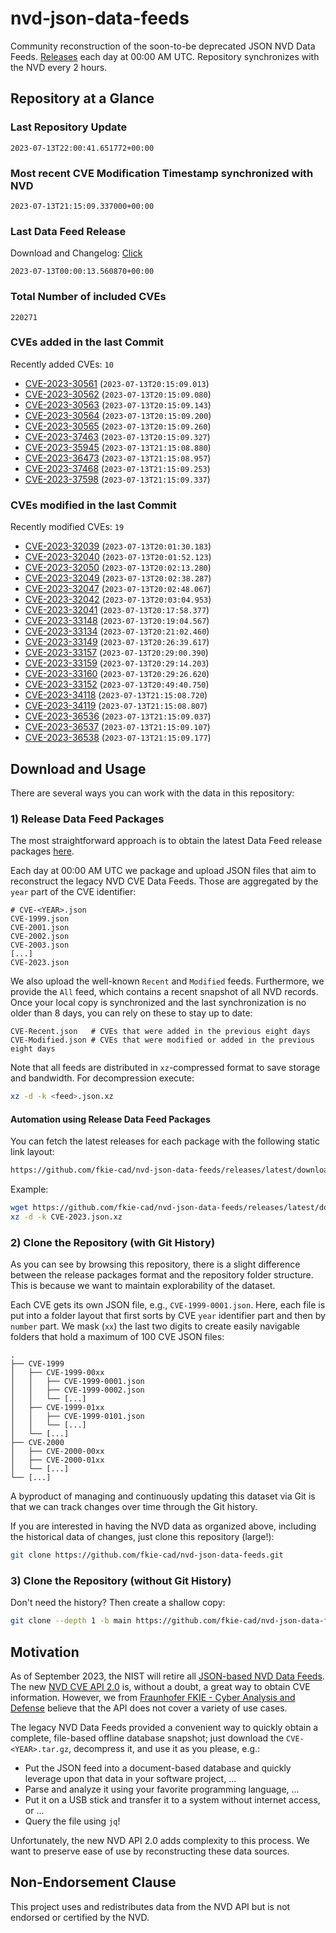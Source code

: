 # nvd-json-data-feeds

Community reconstruction of the soon-to-be deprecated JSON NVD Data Feeds. 
[Releases](https://github.com/fkie-cad/nvd-json-data-feeds/releases/latest) each day at 00:00 AM UTC.
Repository synchronizes with the NVD every 2 hours.

## Repository at a Glance

### Last Repository Update

```plain
2023-07-13T22:00:41.651772+00:00
```

### Most recent CVE Modification Timestamp synchronized with NVD

```plain
2023-07-13T21:15:09.337000+00:00
```

### Last Data Feed Release

Download and Changelog: [Click](https://github.com/fkie-cad/nvd-json-data-feeds/releases/latest)

```plain
2023-07-13T00:00:13.560870+00:00
```

### Total Number of included CVEs

```plain
220271
```

### CVEs added in the last Commit

Recently added CVEs: `10`

* [CVE-2023-30561](CVE-2023/CVE-2023-305xx/CVE-2023-30561.json) (`2023-07-13T20:15:09.013`)
* [CVE-2023-30562](CVE-2023/CVE-2023-305xx/CVE-2023-30562.json) (`2023-07-13T20:15:09.080`)
* [CVE-2023-30563](CVE-2023/CVE-2023-305xx/CVE-2023-30563.json) (`2023-07-13T20:15:09.143`)
* [CVE-2023-30564](CVE-2023/CVE-2023-305xx/CVE-2023-30564.json) (`2023-07-13T20:15:09.200`)
* [CVE-2023-30565](CVE-2023/CVE-2023-305xx/CVE-2023-30565.json) (`2023-07-13T20:15:09.260`)
* [CVE-2023-37463](CVE-2023/CVE-2023-374xx/CVE-2023-37463.json) (`2023-07-13T20:15:09.327`)
* [CVE-2023-35945](CVE-2023/CVE-2023-359xx/CVE-2023-35945.json) (`2023-07-13T21:15:08.880`)
* [CVE-2023-36473](CVE-2023/CVE-2023-364xx/CVE-2023-36473.json) (`2023-07-13T21:15:08.957`)
* [CVE-2023-37468](CVE-2023/CVE-2023-374xx/CVE-2023-37468.json) (`2023-07-13T21:15:09.253`)
* [CVE-2023-37598](CVE-2023/CVE-2023-375xx/CVE-2023-37598.json) (`2023-07-13T21:15:09.337`)


### CVEs modified in the last Commit

Recently modified CVEs: `19`

* [CVE-2023-32039](CVE-2023/CVE-2023-320xx/CVE-2023-32039.json) (`2023-07-13T20:01:30.183`)
* [CVE-2023-32040](CVE-2023/CVE-2023-320xx/CVE-2023-32040.json) (`2023-07-13T20:01:52.123`)
* [CVE-2023-32050](CVE-2023/CVE-2023-320xx/CVE-2023-32050.json) (`2023-07-13T20:02:13.280`)
* [CVE-2023-32049](CVE-2023/CVE-2023-320xx/CVE-2023-32049.json) (`2023-07-13T20:02:38.287`)
* [CVE-2023-32047](CVE-2023/CVE-2023-320xx/CVE-2023-32047.json) (`2023-07-13T20:02:48.067`)
* [CVE-2023-32042](CVE-2023/CVE-2023-320xx/CVE-2023-32042.json) (`2023-07-13T20:03:04.953`)
* [CVE-2023-32041](CVE-2023/CVE-2023-320xx/CVE-2023-32041.json) (`2023-07-13T20:17:58.377`)
* [CVE-2023-33148](CVE-2023/CVE-2023-331xx/CVE-2023-33148.json) (`2023-07-13T20:19:04.567`)
* [CVE-2023-33134](CVE-2023/CVE-2023-331xx/CVE-2023-33134.json) (`2023-07-13T20:21:02.460`)
* [CVE-2023-33149](CVE-2023/CVE-2023-331xx/CVE-2023-33149.json) (`2023-07-13T20:26:39.617`)
* [CVE-2023-33157](CVE-2023/CVE-2023-331xx/CVE-2023-33157.json) (`2023-07-13T20:29:00.390`)
* [CVE-2023-33159](CVE-2023/CVE-2023-331xx/CVE-2023-33159.json) (`2023-07-13T20:29:14.203`)
* [CVE-2023-33160](CVE-2023/CVE-2023-331xx/CVE-2023-33160.json) (`2023-07-13T20:29:26.620`)
* [CVE-2023-33152](CVE-2023/CVE-2023-331xx/CVE-2023-33152.json) (`2023-07-13T20:49:40.750`)
* [CVE-2023-34118](CVE-2023/CVE-2023-341xx/CVE-2023-34118.json) (`2023-07-13T21:15:08.720`)
* [CVE-2023-34119](CVE-2023/CVE-2023-341xx/CVE-2023-34119.json) (`2023-07-13T21:15:08.807`)
* [CVE-2023-36536](CVE-2023/CVE-2023-365xx/CVE-2023-36536.json) (`2023-07-13T21:15:09.037`)
* [CVE-2023-36537](CVE-2023/CVE-2023-365xx/CVE-2023-36537.json) (`2023-07-13T21:15:09.107`)
* [CVE-2023-36538](CVE-2023/CVE-2023-365xx/CVE-2023-36538.json) (`2023-07-13T21:15:09.177`)


## Download and Usage

There are several ways you can work with the data in this repository:

### 1) Release Data Feed Packages

The most straightforward approach is to obtain the latest Data Feed release packages [here](https://github.com/fkie-cad/nvd-json-data-feeds/releases/latest).

Each day at 00:00 AM UTC we package and upload JSON files that aim to reconstruct the legacy NVD CVE Data Feeds.
Those are aggregated by the `year` part of the CVE identifier:

```
# CVE-<YEAR>.json
CVE-1999.json
CVE-2001.json
CVE-2002.json
CVE-2003.json
[...]
CVE-2023.json
```

We also upload the well-known `Recent` and `Modified` feeds.
Furthermore, we provide the `All` feed, which contains a recent snapshot of all NVD records.
Once your local copy is synchronized and the last synchronization is no older than 8 days, you can rely on these to stay up to date:

```plain
CVE-Recent.json   # CVEs that were added in the previous eight days
CVE-Modified.json # CVEs that were modified or added in the previous eight days
```

Note that all feeds are distributed in `xz`-compressed format to save storage and bandwidth.
For decompression execute:

```sh
xz -d -k <feed>.json.xz
```


#### Automation using Release Data Feed Packages

You can fetch the latest releases for each package with the following static link layout:

```sh
https://github.com/fkie-cad/nvd-json-data-feeds/releases/latest/download/CVE-<YEAR>.json.xz
```

Example:

```sh
wget https://github.com/fkie-cad/nvd-json-data-feeds/releases/latest/download/CVE-2023.json.xz
xz -d -k CVE-2023.json.xz
```

### 2) Clone the Repository (with Git History)

As you can see by browsing this repository, there is a slight difference between the release packages format and the repository folder structure.
This is because we want to maintain explorability of the dataset.

Each CVE gets its own JSON file, e.g., `CVE-1999-0001.json`.
Here, each file is put into a folder layout that first sorts by CVE `year` identifier part and then by `number` part.
We mask (`xx`) the last two digits to create easily navigable folders that hold a maximum of 100 CVE JSON files:

```plain
.
├── CVE-1999
│   ├── CVE-1999-00xx
│   │   ├── CVE-1999-0001.json
│   │   ├── CVE-1999-0002.json
│   │   └── [...]
│   ├── CVE-1999-01xx
│   │   ├── CVE-1999-0101.json
│   │   └── [...]
│   └── [...]
├── CVE-2000
│   ├── CVE-2000-00xx
│   ├── CVE-2000-01xx
│   └── [...]
└── [...]
```

A byproduct of managing and continuously updating this dataset via Git is that we can track changes over time through the Git history.

If you are interested in having the NVD data as organized above, including the historical data of changes, just clone this repository (large!):

```sh
git clone https://github.com/fkie-cad/nvd-json-data-feeds.git
```

### 3) Clone the Repository (without Git History)

Don't need the history? Then create a shallow copy:

```sh
git clone --depth 1 -b main https://github.com/fkie-cad/nvd-json-data-feeds.git
```

## Motivation

As of September 2023, the NIST will retire all [JSON-based NVD Data Feeds](https://nvd.nist.gov/vuln/data-feeds#divRetirementBanner-1).
The new [NVD CVE API 2.0](https://nvd.nist.gov/developers/vulnerabilities) is, without a doubt, a great way to obtain CVE information.
However, we from [Fraunhofer FKIE - Cyber Analysis and Defense](https://www.fkie.fraunhofer.de/en/departments/cad.html) believe that the API does not cover a variety of use cases.

The legacy NVD Data Feeds provided a convenient way to quickly obtain a complete, file-based offline database snapshot; just download the `CVE-<YEAR>.tar.gz`, decompress it, and use it as you please, e.g.:

* Put the JSON feed into a document-based database and quickly leverage upon that data in your software project, ...
* Parse and analyze it using your favorite programming language, ...
* Put it on a USB stick and transfer it to a system without internet access, or ...
* Query the file using `jq`!

Unfortunately, the new NVD API 2.0 adds complexity to this process.
We want to preserve ease of use by reconstructing these data sources.

## Non-Endorsement Clause

This project uses and redistributes data from the NVD API but is not endorsed or certified by the NVD.